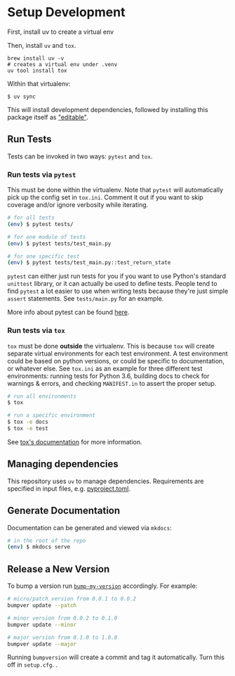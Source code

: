 # Setup Development

First, install uv to create a virtual env

Then, install `uv` and `tox`.

```shell
brew install uv -v
# creates a virtual env under .venv
uv tool install tox
```

Within that virtualenv:

```shell
$ uv sync
```

This will install development dependencies, followed by installing this package itself as ["editable"](https://pip.pypa.io/en/stable/reference/pip_install/#editable-installs).


## Run Tests

Tests can be invoked in two ways: `pytest` and `tox`.

### Run tests via `pytest`

This must be done within the virtualenv. Note that `pytest` will automatically pick up the config set in `tox.ini`. Comment it out if you want to skip coverage and/or ignore verbosity while iterating.

```sh
# for all tests
(env) $ pytest tests/

# for one module of tests
(env) $ pytest tests/test_main.py

# for one specific test
(env) $ pytest tests/test_main.py::test_return_state
```

`pytest` can either just run tests for you if you want to use Python's standard `unittest` library, or it can actually be used to define tests. People tend to find `pytest` a lot easier to use when writing tests because they're just simple `assert` statements. See `tests/main.py` for an example.

More info about pytest can be found [here](https://docs.pytest.org/en/latest/).

### Run tests via `tox`

`tox` must be done **outside** the virtualenv. This is because `tox` will create separate virtual environments for each test environment. A test environment could be based on python versions, or could be specific to documentation, or whatever else. See `tox.ini` as an example for three different test environments: running tests for Python 3.6, building docs to check for warnings & errors, and checking `MANIFEST.in` to assert the proper setup.

```sh
# run all environments
$ tox

# run a specific environment
$ tox -e docs
$ tox -e test
```

See [tox's documentation](https://tox.readthedocs.io/en/latest/) for more information.


## Managing dependencies

This repository uses `uv` to manage dependencies.
Requirements are specified in input files, e.g. [pyproject.toml](../pyproject.toml).

## Generate Documentation

Documentation can be generated and viewed via `mkdocs`:

```sh
# in the root of the repo
(env) $ mkdocs serve
```

## Release a New Version

To bump a version run [`bump-my-version`](https://github.com/callowayproject/bump-my-version) accordingly. For example:

```sh
# micro/patch version from 0.0.1 to 0.0.2
bumpver update --patch

# minor version from 0.0.2 to 0.1.0
bumpver update --minor

# major version from 0.1.0 to 1.0.0
bumpver update --major
```

Running `bumpversion` will create a commit and tag it automatically. Turn this off in `setup.cfg`.
.

